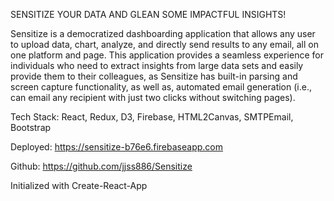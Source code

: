 SENSITIZE YOUR DATA AND GLEAN SOME IMPACTFUL INSIGHTS!

Sensitize is a democratized dashboarding application that allows any user to upload data, chart, analyze, and directly send results to any email, all on one platform and page. This application provides a seamless experience for individuals who need to extract insights from large data sets and easily provide them to their colleagues, as Sensitize has built-in parsing and screen capture functionality, as well as, automated email generation (i.e., can email any recipient with just two clicks without switching pages).

Tech Stack: React, Redux, D3, Firebase, HTML2Canvas, SMTPEmail, Bootstrap

Deployed: https://sensitize-b76e6.firebaseapp.com

Github: https://github.com/jjss886/Sensitize

Initialized with Create-React-App
